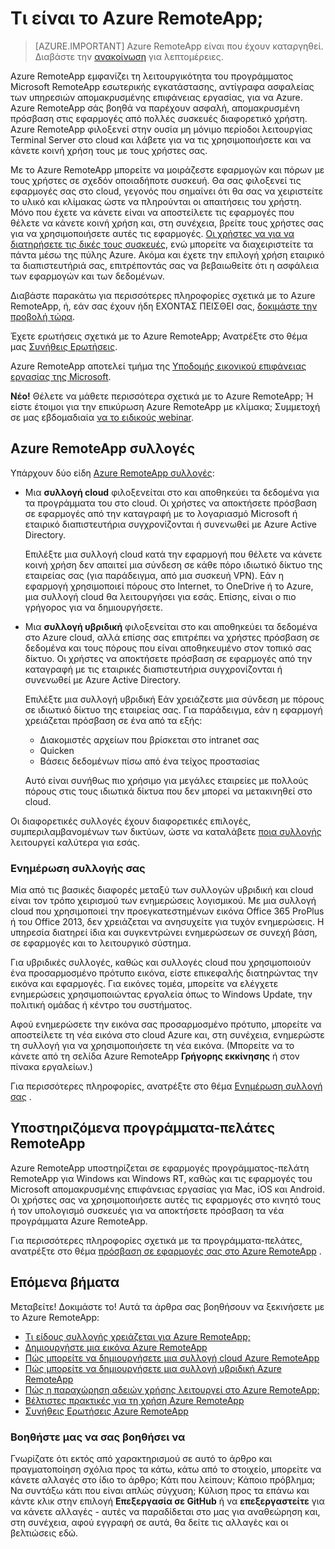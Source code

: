 <properties 
    pageTitle="Τι είναι το Azure RemoteApp; | Microsoft Azure" 
    description="Μάθετε πώς μπορείτε να κάνετε κοινή χρήση εφαρμογών και πόρων σε οποιαδήποτε συσκευή μέσω της εφαρμογής RemoteApp Azure." 
    services="remoteapp" 
    documentationCenter="" 
    authors="lizap" 
    manager="mbaldwin" 
    editor=""/>

<tags 
    ms.service="remoteapp" 
    ms.workload="compute" 
    ms.tgt_pltfrm="na" 
    ms.devlang="na" 
    ms.topic="get-started-article" 
    ms.date="08/15/2016" 
    ms.author="elizapo"/>

# <a name="what-is-azure-remoteapp"></a>Τι είναι το Azure RemoteApp;

> [AZURE.IMPORTANT]
> Azure RemoteApp είναι που έχουν καταργηθεί. Διαβάστε την [ανακοίνωση](https://go.microsoft.com/fwlink/?linkid=821148) για λεπτομέρειες.

Azure RemoteApp εμφανίζει τη λειτουργικότητα του προγράμματος Microsoft RemoteApp εσωτερικής εγκατάστασης, αντίγραφα ασφαλείας των υπηρεσιών απομακρυσμένης επιφάνειας εργασίας, για να Azure. Azure RemoteApp σάς βοηθά να παρέχουν ασφαλή, απομακρυσμένη πρόσβαση στις εφαρμογές από πολλές συσκευές διαφορετικό χρήστη. Azure RemoteApp φιλοξενεί στην ουσία μη μόνιμο περίοδοι λειτουργίας Terminal Server στο cloud και λάβετε για να τις χρησιμοποιήσετε και να κάνετε κοινή χρήση τους με τους χρήστες σας.

Με το Azure RemoteApp μπορείτε να μοιράζεστε εφαρμογών και πόρων με τους χρήστες σε σχεδόν οποιαδήποτε συσκευή. Θα σας φιλοξενεί τις εφαρμογές σας στο cloud, γεγονός που σημαίνει ότι θα σας να χειριστείτε το υλικό και κλίμακας ώστε να πληρούνται οι απαιτήσεις του χρήστη. Μόνο που έχετε να κάνετε είναι να αποστείλετε τις εφαρμογές που θέλετε να κάνετε κοινή χρήση και, στη συνέχεια, βρείτε τους χρήστες σας για να χρησιμοποιήσετε αυτές τις εφαρμογές. [Οι χρήστες να για να διατηρήσετε τις δικές τους συσκευές](remoteapp-clients.md), ενώ μπορείτε να διαχειριστείτε τα πάντα μέσω της πύλης Azure. Ακόμα και έχετε την επιλογή χρήση εταιρικό τα διαπιστευτήριά σας, επιτρέποντάς σας να βεβαιωθείτε ότι η ασφάλεια των εφαρμογών και των δεδομένων.

Διαβάστε παρακάτω για περισσότερες πληροφορίες σχετικά με το Azure RemoteApp, ή, εάν σας έχουν ήδη ΕΧΟΝΤΑΣ ΠΕΙΣΘΕΙ σας, [δοκιμάστε την προβολή τώρα](https://azure.microsoft.com/services/remoteapp/).

Έχετε ερωτήσεις σχετικά με το Azure RemoteApp; Ανατρέξτε στο θέμα μας [Συνήθεις Ερωτήσεις](remoteapp-faq.md).

Azure RemoteApp αποτελεί τμήμα της [Υποδομής εικονικού επιφάνειας εργασίας της Microsoft](http://www.microsoft.com/server-cloud/products/virtual-desktop-infrastructure/explore.aspx).

**Νέο!** Θέλετε να μάθετε περισσότερα σχετικά με το Azure RemoteApp; Ή είστε έτοιμοι για την επικύρωση Azure RemoteApp με κλίμακα; Συμμετοχή σε μας εβδομαδιαία [να το ειδικούς webinar](https://azureinfo.microsoft.com/AzureRemoteAppAskTheExperts-Registration-Page.html?ls=Website).

## <a name="azure-remoteapp-collections"></a>Azure RemoteApp συλλογές
Υπάρχουν δύο είδη [Azure RemoteApp συλλογές](remoteapp-collections.md):


- Μια **συλλογή cloud** φιλοξενείται στο και αποθηκεύει τα δεδομένα για τα προγράμματα του στο cloud. Οι χρήστες να αποκτήσετε πρόσβαση σε εφαρμογές από την καταγραφή με το λογαριασμό Microsoft ή εταιρικό διαπιστευτήρια συγχρονίζονται ή συνενωθεί με Azure Active Directory.

    Επιλέξτε μια συλλογή cloud κατά την εφαρμογή που θέλετε να κάνετε κοινή χρήση δεν απαιτεί μια σύνδεση σε κάθε πόρο ιδιωτικό δίκτυο της εταιρείας σας (για παράδειγμα, από μια συσκευή VPN). Εάν η εφαρμογή χρησιμοποιεί πόρους στο Internet, το OneDrive ή το Azure, μια συλλογή cloud θα λειτουργήσει για εσάς. Επίσης, είναι ο πιο γρήγορος για να δημιουργήσετε.

- Μια **συλλογή υβριδική** φιλοξενείται στο και αποθηκεύει τα δεδομένα στο Azure cloud, αλλά επίσης σας επιτρέπει να χρήστες πρόσβαση σε δεδομένα και τους πόρους που είναι αποθηκευμένο στον τοπικό σας δίκτυο. Οι χρήστες να αποκτήσετε πρόσβαση σε εφαρμογές από την καταγραφή με τις εταιρικές διαπιστευτήρια συγχρονίζονται ή συνενωθεί με Azure Active Directory.

    Επιλέξτε μια συλλογή υβριδική Εάν χρειάζεστε μια σύνδεση με πόρους σε ιδιωτικό δίκτυο της εταιρείας σας. Για παράδειγμα, εάν η εφαρμογή χρειάζεται πρόσβαση σε ένα από τα εξής:

    - Διακομιστές αρχείων που βρίσκεται στο intranet σας
    - Quicken
    - Βάσεις δεδομένων πίσω από ένα τείχος προστασίας

    Αυτό είναι συνήθως πιο χρήσιμο για μεγάλες εταιρείες με πολλούς πόρους στις τους ιδιωτικά δίκτυα που δεν μπορεί να μετακινηθεί στο cloud.

Οι διαφορετικές συλλογές έχουν διαφορετικές επιλογές, συμπεριλαμβανομένων των δικτύων, ώστε να καταλάβετε [ποια συλλογής](remoteapp-collections.md) λειτουργεί καλύτερα για εσάς. 


### <a name="updating-your-collection"></a>Ενημέρωση συλλογής σας
Μία από τις βασικές διαφορές μεταξύ των συλλογών υβριδική και cloud είναι τον τρόπο χειρισμού των ενημερώσεις λογισμικού. Με μια συλλογή cloud που χρησιμοποιεί την προεγκατεστημένων εικόνα Office 365 ProPlus ή του Office 2013, δεν χρειάζεται να ανησυχείτε για τυχόν ενημερώσεις. Η υπηρεσία διατηρεί ίδια και συγκεντρώνει ενημερώσεων σε συνεχή βάση, σε εφαρμογές και το λειτουργικό σύστημα.

Για υβριδικές συλλογές, καθώς και συλλογές cloud που χρησιμοποιούν ένα προσαρμοσμένο πρότυπο εικόνα, είστε επικεφαλής διατηρώντας την εικόνα και εφαρμογές. Για εικόνες τομέα, μπορείτε να ελέγχετε ενημερώσεις χρησιμοποιώντας εργαλεία όπως το Windows Update, την πολιτική ομάδας ή κέντρο του συστήματος.

Αφού ενημερώσετε την εικόνα σας προσαρμοσμένο πρότυπο, μπορείτε να αποστείλετε τη νέα εικόνα στο cloud Azure και, στη συνέχεια, ενημερώστε τη συλλογή για να χρησιμοποιήσετε τη νέα εικόνα. (Μπορείτε να το κάνετε από τη σελίδα Azure RemoteApp **Γρήγορης εκκίνησης** ή στον πίνακα εργαλείων.)

Για περισσότερες πληροφορίες, ανατρέξτε στο θέμα [Ενημέρωση συλλογή σας](remoteapp-update.md) .

## <a name="supported-remoteapp-clients"></a>Υποστηριζόμενα προγράμματα-πελάτες RemoteApp
Azure RemoteApp υποστηρίζεται σε εφαρμογές προγράμματος-πελάτη RemoteApp για Windows και Windows RT, καθώς και τις εφαρμογές του Microsoft απομακρυσμένης επιφάνειας εργασίας για Mac, iOS και Android. Οι χρήστες σας να χρησιμοποιήσετε αυτές τις εφαρμογές στο κινητό τους ή τον υπολογισμό συσκευές για να αποκτήσετε πρόσβαση τα νέα προγράμματα Azure RemoteApp.

Για περισσότερες πληροφορίες σχετικά με τα προγράμματα-πελάτες, ανατρέξτε στο θέμα [πρόσβαση σε εφαρμογές σας στο Azure RemoteApp](remoteapp-clients.md) .

## <a name="next-steps"></a>Επόμενα βήματα
Μεταβείτε! Δοκιμάστε το! Αυτά τα άρθρα σας βοηθήσουν να ξεκινήσετε με το Azure RemoteApp:

- [Τι είδους συλλογής χρειάζεται για Azure RemoteApp;](remoteapp-collections.md)
- [Δημιουργήστε μια εικόνα Azure RemoteApp](remoteapp-imageoptions.md)
- [Πώς μπορείτε να δημιουργήσετε μια συλλογή cloud Azure RemoteApp](remoteapp-create-cloud-deployment.md)
- [Πώς μπορείτε να δημιουργήσετε μια συλλογή υβριδική Azure RemoteApp](remoteapp-create-hybrid-deployment.md)
- [Πώς η παραχώρηση αδειών χρήσης λειτουργεί στο Azure RemoteApp;](remoteapp-licensing.md)
- [Βέλτιστες πρακτικές για τη χρήση Azure RemoteApp](remoteapp-bestpractices.md)
- [Συνήθεις Ερωτήσεις Azure RemoteApp](remoteapp-faq.md)
 

### <a name="help-us-help-you"></a>Βοηθήστε μας να σας βοηθήσει να 
Γνωρίζατε ότι εκτός από χαρακτηρισμού σε αυτό το άρθρο και πραγματοποίηση σχόλια προς τα κάτω, κάτω από το στοιχείο, μπορείτε να κάνετε αλλαγές στο ίδιο το άρθρο; Κάτι που λείπουν; Κάποιο πρόβλημα; Να συντάξω κάτι που είναι απλώς σύγχυση; Κύλιση προς τα επάνω και κάντε κλικ στην επιλογή **Επεξεργασία σε GitHub** ή να **επεξεργαστείτε** για να κάνετε αλλαγές - αυτές να παραδίδεται στο μας για αναθεώρηση και, στη συνέχεια, αφού εγγραφή σε αυτά, θα δείτε τις αλλαγές και οι βελτιώσεις εδώ.
